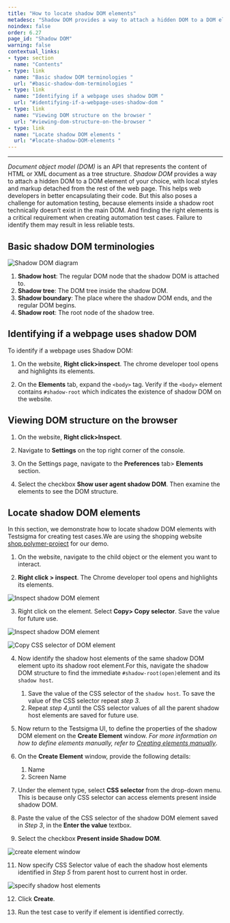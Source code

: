 ```yaml
---
title: "How to locate shadow DOM elements"
metadesc: "Shadow DOM provides a way to attach a hidden DOM to a DOM element of your choice. Learn how to locate shadow DOM elements with testsigma."
noindex: false
order: 6.27
page_id: "Shadow DOM"
warning: false
contextual_links:
- type: section
  name: "Contents"
- type: link
  name: "Basic shadow DOM terminologies "
  url: "#basic-shadow-dom-terminologies "
- type: link
  name: "Identifying if a webpage uses shadow DOM "
  url: "#identifying-if-a-webpage-uses-shadow-dom "
- type: link
  name: "Viewing DOM structure on the browser "
  url: "#viewing-dom-structure-on-the-browser "
- type: link
  name: "Locate shadow DOM elements "
  url: "#locate-shadow-DOM-elements "
---
```


---
<em>Document object model (DOM)</em> is an API that represents the content of HTML or XML document as a tree structure.
<em>Shadow DOM</em> provides a way to attach a hidden DOM to a DOM element of your choice, with local styles and markup detached from the rest of the web page. This helps web developers in better encapsulating their code.
But this also poses a challenge for automation testing, because elements inside a shadow root technically doesn’t exist in the main DOM. And finding the right elements is a critical requirement when creating automation test cases. Failure to identify them may result in less reliable tests.

## **Basic shadow DOM terminologies**

![Shadow DOM diagram](https://s3.amazonaws.com/static-docs.testsigma.com/new_images/elements/shadow-dom/Shadow_dom_diagram.png)

1. **Shadow host**: The regular DOM node that the shadow DOM is attached to.
2. **Shadow tree**: The DOM tree inside the shadow DOM.
3. **Shadow boundary**: The place where the shadow DOM ends, and the regular DOM begins.
4. **Shadow root**: The root node of the shadow tree.


## **Identifying if a webpage uses shadow DOM**

To identify if a webpage uses Shadow DOM:

1. On the website, **Right click>inspect**. The chrome developer tool opens and highlights its elements.  

2.	On the **Elements** tab, expand the `<body>` tag. Verify if the `<body>` element contains `#shadow-root` which indicates the existence of shadow DOM on the website.

## **Viewing DOM structure on the browser**

1. On the website, **Right click>Inspect**.

2.  Navigate to **Settings** on the top right corner of the console.

3.  On the Settings page, navigate to the **Preferences** tab> **Elements** section.

4.  Select the checkbox **Show user agent shadow DOM**. Then examine the elements to see the DOM structure.

## **Locate shadow DOM elements**

In this section, we demonstrate how to locate shadow DOM elements with Testsigma for creating test cases.We are using the shopping website [shop.polymer-project](https://shop.polymer-project.org/) for our demo.

1. On the website, navigate to the child object or the element you want to interact.

2. **Right click > inspect**. The Chrome developer tool opens and highlights its elements.

![Inspect shadow DOM element](https://s3.amazonaws.com/static-docs.testsigma.com/new_images/elements/shadow-dom/shadow_dom_inspect.png)

3.  Right click on the element. Select **Copy> Copy selector**. Save the value for future use.

![Inspect shadow DOM element](https://s3.amazonaws.com/static-docs.testsigma.com/new_images/elements/shadow-dom/inspect_shadow_dom.png)

![Copy CSS selector of DOM element](https://s3.amazonaws.com/static-docs.testsigma.com/new_images/elements/shadow-dom/copy_selector_shadow_dom.png)

4. Now identify  the shadow host elements of the same shadow DOM element upto its shadow root element.For this, navigate the shadow DOM structure to find the immediate `#shadow-root(open)`element and its `shadow host`.

    1.  Save the value of the CSS selector of the `shadow host`. To save the value of the CSS selector repeat *step 3*.
    2.  Repeat *step 4*,until the CSS selector values of all the parent shadow host elements are saved for future use.

6. Now return to the Testsigma UI, to define the properties of the shadow DOM element on the **Create Element** window. *For more information on how to define elements manually, refer to [Creating elements manually](https://testsigma.com/docs/elements/web-apps/create-manually/)*.

7. On the **Create Element** window, provide the following details:
    1. Name
    2. Screen Name

8. Under the element type, select **CSS selector** from the drop-down menu. This is because only CSS selector can access elements present inside shadow DOM.

9. Paste the value of the CSS selector of the shadow DOM element saved in *Step 3*, in the **Enter the value** textbox.

10. Select the checkbox **Present inside Shadow DOM**.

![create element window](https://s3.amazonaws.com/static-docs.testsigma.com/new_images/elements/shadow-dom/create_elements_shadow_dom.png)

11. Now specify CSS Selector value of each the shadow host elements identified in *Step 5* from parent host to current host in order.

![specify shadow host elements](https://s3.amazonaws.com/static-docs.testsigma.com/new_images/elements/shadow-dom/CSs_selectors_specified.png)

12. Click **Create**.

13. Run the test case to verify if element is identified correctly.
